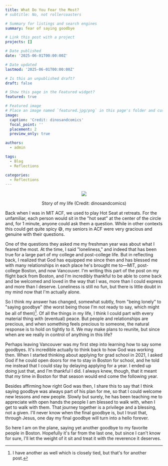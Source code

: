 ```yaml
---
title: What Do You Fear the Most?
# subtitle: No, not rollercoasters

# Summary for listings and search engines
summary: fear of saying goodbye

# Link this post with a project
projects: []

# Date published
date: '2025-06-01T00:00:00Z'

# Date updated
lastmod: '2025-06-01T00:00:00Z'

# Is this an unpublished draft?
draft: false

# Show this page in the Featured widget?
featured: true

# Featured image
# Place an image named `featured.jpg/png` in this page's folder and customize its options here.
image:
  caption: 'Credit: dinosandcomics'
  focal_point: ''
  placement: 2
  preview_only: true

authors:
  - admin

tags:
  - Blog
  - Reflections

categories:
  - Reflections
---
```


<p align = "center">
<img src = "fear.png">
</p>
<p align = "center">
Story of my life (Credit: dinosandcomics)
</p>

Back when I was in MIT ACF, we used to play Hot Seat at retreats. For the unfamiliar, each person would sit in the "hot seat" at the center of the circle and, for 1 minute, anyone could ask them a question. While in other contexts this could get quite spicy 😅, my seniors in ACF were very gracious and genuine with their questions.

One of the questions they asked me my freshman year was about what I feared the most. At the time, I said "loneliness," and indeed that has been true for a large part of my college and post-college life. But in reflecting back, I realized that God has equipped me since then and has blessed me with many relationships in each place he's brought me to—MIT, post-college Boston, and now Vancouver. I'm writing this part of the post on my flight back from Boston, and I'm incredibly thankful to be able to come back and be welcomed and loved in the way that I was, more than I could express and more than I deserve. Loneliness is still no fun, but there is little doubt in my mind now that I'm actually alone.

So I think my answer has changed, somewhat subtly, from "being lonely" to "saying goodbye" (the worst being those I'm not ready to say, which might be all of them)[^1]. Of all the things in my life, I think I could part with every material thing with (eventual) peace. But people and relationships are precious, and when something feels precious to someone, the natural response is to hold on tightly to it. We may make plans to reunite, but since when are we really in control of anything in this life?

Perhaps leaving Vancouver was my first step into learning how to say some goodbyes. It's incredible actually to think back to how God was working then. When I started thinking about applying for grad school in 2021, I asked God if he could open doors for me to stay in Boston for school, and he told me instead that I could stay by delaying applying for a year. I ended up doing just that, and I'm thankful I did. I always knew, though, that it meant that my time in Boston for that season would end come the following year.

Besides affirming how right God was then, I share this to say that I think saying goodbye was always part of his plan for me, so that I could welcome new lessons and new people. Slowly but surely, he has been teaching me to appreciate with open hands the people I am blessed to walk with, when I get to walk with them. That journey together is a privilege and a blessing, not a given. I'll never know when the final goodbye is, but I trust that, through Jesus, one day my final goodbye will turn into a hello forever.

So here I am on the plane, saying yet another goodbye to my favorite people in Boston. Hopefully it's far from the last one, but since I can't know for sure, I'll let the weight of it sit and treat it with the reverence it deserves.

[^1]: I have another as well which is closely tied, but that's for another post.
